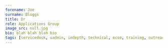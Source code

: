```yaml
---
forename: Joe
surname: Bloggs
title: Dr
role: Applications Group 
image_src: null.jpg
bio: blah blah blah bio
tags: [servicedesk, uadmin, indepth, technical, ecse, training, outreach, management] 
---
```


